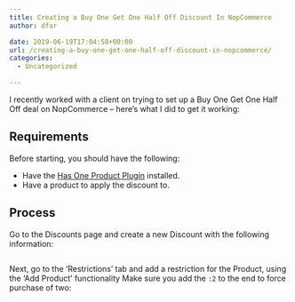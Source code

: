 ```yaml
---
title: Creating a Buy One Get One Half Off Discount In NopCommerce
author: dfar

date: 2019-06-19T17:04:58+00:00
url: /creating-a-buy-one-get-one-half-off-discount-in-nopcommerce/
categories:
  - Uncategorized

---
```

 

I recently worked with a client on trying to set up a Buy One Get One Half Off deal on NopCommerce &#8211; here&#8217;s what I did to get it working:

## Requirements

Before starting, you should have the following:

  * Have the [Has One Product Plugin][1] installed.
  * Have a product to apply the discount to.

## Process

Go to the Discounts page and create a new Discount with the following information:<figure class="wp-block-image">

<img src="https://dfar.io/wp-content/uploads/2019/06/image-5.png" alt="" class="wp-image-445" /> </figure> 

Next, go to the &#8216;Restrictions&#8217; tab and add a restriction for the Product, using the &#8216;Add Product&#8217; functionality Make sure you add the `:2` to the end to force purchase of two:<figure class="wp-block-image">

<img src="https://dfar.io/wp-content/uploads/2019/06/image-7.png" alt="" class="wp-image-447" /> </figure>

 [1]: https://www.nopcommerce.com/p/2980/has-one-product-discount-requirement-rule-nopcommerce-team.aspx